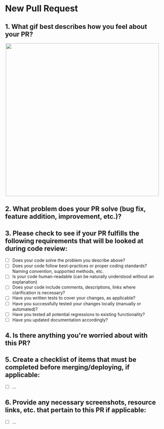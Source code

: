 # New Pull Request

## 1. What gif best describes how you feel about your PR?

<p align="center">
  <img height="500" src="https://media.giphy.com/media/cEYFeE4wJ6jdDVBiiIM/giphy-downsized-large.gif"/>
</p>

## 2. What problem does your PR solve (bug fix, feature addition, improvement, etc.)?

## 3. Please check to see if your PR fulfills the following requirements that will be looked at during code review:

- [ ] Does your code solve the problem you describe above?
- [ ] Does your code follow best-practices or proper coding standards? Naming convention, supported methods, etc.
- [ ] Is your code human-readable (can be naturally understood without an explanation)
- [ ] Does your code include comments, descriptions, links where clarification is necessary?
- [ ] Have you written tests to cover your changes, as applicable?
- [ ] Have you successfully tested your changes locally (manually or automated)?
- [ ] Have you tested all potential regressions to existing functionality? 
- [ ] Have you updated documentation accordingly?

## 4. Is there anything you're worried about with this PR?

## 5. Create a checklist of items that must be completed before merging/deploying, if applicable:

- [ ] ...

## 6. Provide any necessary screenshots, resource links, etc. that pertain to this PR if applicable:

- [ ] ...
